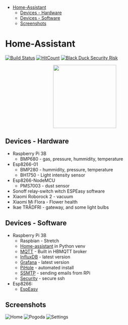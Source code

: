 - [Home-Assistant](#home-assistant)
  - [Devices - Hardware](#devices---hardware)
  - [Devices - Software](#devices---software)
  - [Screenshots](#screenshots)

# Home-Assistant 

[![Build Status](https://travis-ci.org/huczas/.homeassistant.svg?branch=master)](https://travis-ci.org/huczas/.homeassistant) [![HitCount](http://hits.dwyl.io/huczas/.homeassistant.svg)](http://hits.dwyl.io/huczas/.homeassistant) [![Black Duck Security Risk](https://copilot.blackducksoftware.com/github/repos/huczas/.homeassistant/branches/master/badge-risk.svg)](https://copilot.blackducksoftware.com/github/repos/huczas/.homeassistant/branches/master)

<p align="center"><img src="https://github.com/home-assistant/home-assistant-assets/raw/master/loading-screen.gif" width="200"></p>

## Devices - Hardware

* Raspberry Pi 3B
  * BMP680 - gas, pressure, hummidity, temperature
* Esp8266-01
  * BMP280 - hummidity, pressure, temperature
  * BH1750 - Light intensity sensor
* Esp8266-NodeMCU
  * PMS7003 - dust sensor
* Sonoff relay-switch witch ESPEasy software
* Xiaomi Roborock 2 - vacuum
* Xiaomi Mi Flora - Flower health
* Ikae TRÅDFRI - gateway, and some light bulbs

## Devices - Software

* Raspberry Pi 3B
  * Raspbian - Stretch
  * [Home-assistant] in Python venv
  * [MQTT] - Built in HBMQTT broker
  * [InfluxDB] - latest version
  * [Grafana] - latest version
  * [PiHole] - automated install
  * [SSMTP] - sending emails from RPi
  * [Security] - secure ssh
* Esp8266:
  * [EspEasy]

[Home-assistant]:../master/info/Help.md
[MQTT]:../master/info/MQTT.md
[Grafana]:../master/info/Grafana.md
[InfluxDB]:../master/info/InfluxDB.md
[PiHole]:https://github.com/pi-hole/pi-hole#one-step-automated-install
[SSMTP]:../master/info/email.md
[Security]:../master/info/security.md
[EspEasy]:https://github.com/letscontrolit/ESPEasy

## Screenshots

![Home](../master/info/screenshots/ha_home.png)
![Pogoda](../master/info/screenshots/ha_pogoda.png)
![Settings](../master/info/screenshots/ha_settings.png)
